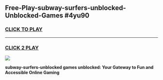 
## Free-Play-subway-surfers-unblocked-Unblocked-Games #4yu90
<h3>
<a href="https://news.freeplayer.one?title=subway-surfers-unblocked&ref=8M">CLICK TO PLAY</a></h3>
<hr>

<h3>
<a href="https://news.freeplayer.one?title=subway-surfers-unblocked&ref=8M">CLICK 2 PLAY</a>
  
</h3>

<a href="https://news.freeplayer.one?title=subway-surfers-unblocked&ref=8M"><img src="https://clearcache.store/games.png"></a>


**subway-surfers-unblocked games unblocked: Your Gateway to Fun and Accessible Online Gaming**
